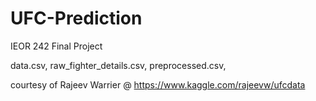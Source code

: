 # UFC-Prediction
IEOR 242 Final Project

data.csv, 
raw_fighter_details.csv,
preprocessed.csv,

courtesy of Rajeev Warrier @ https://www.kaggle.com/rajeevw/ufcdata
